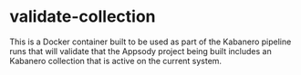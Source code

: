 # validate-collection

This is a Docker container built to be used as part of the Kabanero pipeline runs that will validate that the Appsody project being built includes an Kabanero collection that is active on the current system.